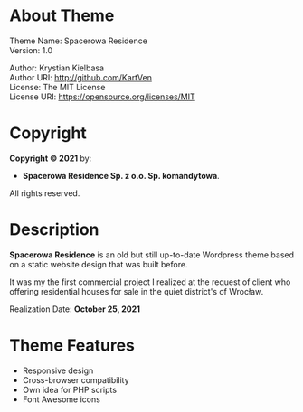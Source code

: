 # About Theme

Theme Name: Spacerowa Residence <br>
Version: 1.0 <br>

Author: Krystian Kielbasa<br>
Author URI: http://github.com/KartVen <br>
License: The MIT License<br>
License URI: https://opensource.org/licenses/MIT


# Copyright

**Copyright © 2021** by:

* **Spacerowa Residence Sp. z o.o. Sp. komandytowa**.

All rights reserved.

# Description

**Spacerowa Residence** is an old but still up-to-date Wordpress theme based on a static website design that was built before.

It was my the first commercial project I realized at the request of client who offering residential houses for sale in the quiet district's of Wrocław.

Realization Date: **October 25, 2021**

# Theme Features

- Responsive design
- Cross-browser compatibility
- Own idea for PHP scripts
- Font Awesome icons
